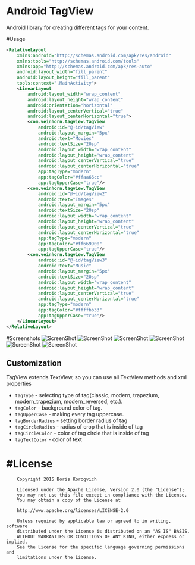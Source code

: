 # Android TagView
Android library for creating different tags for your content.

#Usage
```xml
<RelativeLayout
    xmlns:android="http://schemas.android.com/apk/res/android"
    xmlns:tools="http://schemas.android.com/tools"
    xmlns:app="http://schemas.android.com/apk/res-auto"
    android:layout_width="fill_parent"
    android:layout_height="fill_parent"
    tools:context=".MainActivity">
    <LinearLayout
        android:layout_width="wrap_content"
        android:layout_height="wrap_content"
        android:orientation="horizontal"
        android:layout_centerVertical="true"
        android:layout_centerHorizontal="true">
        <com.veinhorn.tagview.TagView
            android:id="@+id/tagView"
            android:layout_margin="5px"
            android:text="Movies"
            android:textSize="20sp"
            android:layout_width="wrap_content"
            android:layout_height="wrap_content"
            android:layout_centerVertical="true"
            android:layout_centerHorizontal="true"
            app:tagType="modern"
            app:tagColor="#ffaa66cc"
            app:tagUpperCase="true"/>
        <com.veinhorn.tagview.TagView
            android:id="@+id/tagView2"
            android:text="Images"
            android:layout_margin="5px"
            android:textSize="20sp"
            android:layout_width="wrap_content"
            android:layout_height="wrap_content"
            android:layout_centerVertical="true"
            android:layout_centerHorizontal="true"
            app:tagType="modern"
            app:tagColor="#ff669900"
            app:tagUpperCase="true"/>
        <com.veinhorn.tagview.TagView
            android:id="@+id/tagView3"
            android:text="Music"
            android:layout_margin="5px"
            android:textSize="20sp"
            android:layout_width="wrap_content"
            android:layout_height="wrap_content"
            android:layout_centerVertical="true"
            android:layout_centerHorizontal="true"
            app:tagType="modern"
            app:tagColor="#ffffbb33"
            app:tagUpperCase="true"/>
    </LinearLayout>
</RelativeLayout>
```

#Screenshots
![ScreenShot](http://i.imgur.com/Kiu5jsI.png?1)
![ScreenShot](http://i.imgur.com/mDMY9NO.png?2)
![ScreenShot](http://i.imgur.com/cFIfF4d.png?1)
![ScreenShot](http://i.imgur.com/qfTtlWv.png?1)
![ScreenShot](http://i.imgur.com/V9cl2Ao.png?1)
![ScreenShot](http://i.imgur.com/WUttZQv.png?1)

Customization
---------------
TagView extends TextView, so you can use all TextView methods and xml properties

* ```tagType``` - selecting type of tag(classic, modern, trapezium, modern_trapezium, modern_reversed, etc.).
* ```tagColor``` - background color of tag.
* ```tagUpperCase``` - making every tag uppercase.
* ```tagBorderRadius``` - setting border radius of tag
* ```tagCircleRadius``` - radius of crop that is inside of tag
* ```tagCircleColor``` - color of tag circle that is inside of tag
* ```tagTextColor``` - color of text

#License
===============
        Copyright 2015 Boris Korogvich
        
        Licensed under the Apache License, Version 2.0 (the "License");
        you may not use this file except in compliance with the License.
        You may obtain a copy of the License at
        
        http://www.apache.org/licenses/LICENSE-2.0
        
        Unless required by applicable law or agreed to in writing, software
        distributed under the License is distributed on an "AS IS" BASIS,
        WITHOUT WARRANTIES OR CONDITIONS OF ANY KIND, either express or implied.
        See the License for the specific language governing permissions and
        limitations under the License.
